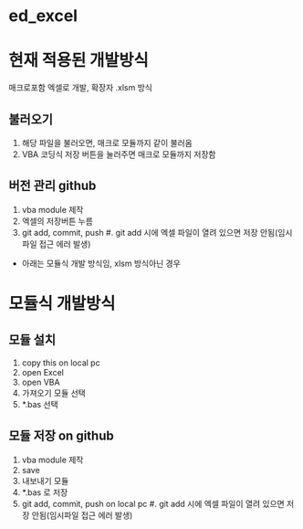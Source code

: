 # ed_excel

# 현재 적용된 개발방식
매크로포함 엑셀로 개발, 확장자 .xlsm 방식
## 불러오기
1. 해당 파일을 불러오면, 매크로 모듈까지 같이 불러옴
1. VBA 코딩식 저장 버튼을 눌러주면 매크로 모듈까지 저장함
## 버전 관리 github
1. vba module 제작
1. 엑셀의 저장버튼 누름
1. git add, commit, push 
#. git add 시에 엑셀 파일이 열려 있으면 저장 안됨(임시파일 접근 에러 발생)



- 아래는 모듈식 개발 방식임, xlsm 방식아닌 경우
# 모듈식 개발방식 
## 모듈 설치
1. copy this on local pc
1. open Excel
1. open VBA 
1. 가져오기 모듈 선택
1. *.bas 선택
## 모듈 저장 on github
1. vba module 제작
1. save 
1. 내보내기 모듈
1. *.bas  로 저장
1. git add, commit, push on local pc 
#. git add 시에 엑셀 파일이 열려 있으면 저장 안됨(임시파일 접근 에러 발생)

